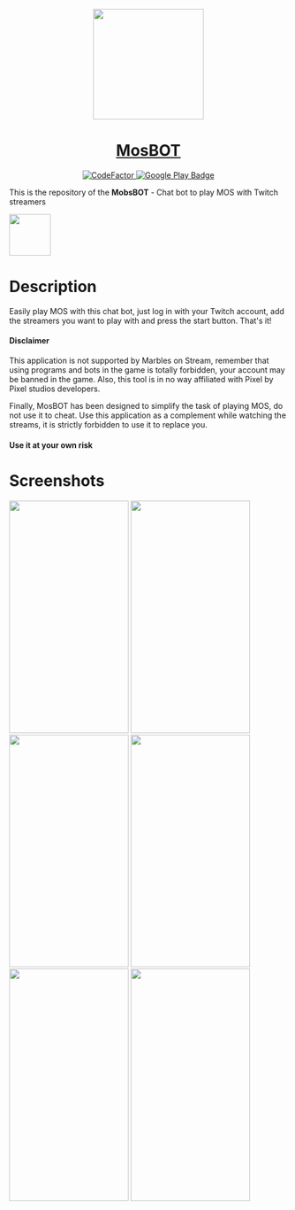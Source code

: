 <p align="center">
  <img src="https://github.com/figonzal1/MosBOT-private/blob/main/app/src/main/res/mipmap-xxxhdpi/ic_launcher.png" width="200" height="200">
</p>
<h1 align="center"><a href="https://play.google.com/store/apps/details?id=cl.figonzal.mosbot">MosBOT</a></h1>

<p align="center">

  <a href="https://www.codefactor.io/repository/github/figonzal1/mosbot-private">
    <img src="https://www.codefactor.io/repository/github/figonzal1/mosbot-private/badge?s=0f58dc39f1689b9e1002d186a6b9b5243eba8e1c" alt="CodeFactor" />
  </a>
  
  <a href="https://play.google.com/store/apps/details?id=cl.figonzal.mosbot">
        <img alt="Google Play Badge" src="https://img.shields.io/endpoint?color=green&logo=google-play&logoColor=green&url=https%3A%2F%2Fplayshields.herokuapp.com%2Fplay%3Fi%3Dcl.figonzal.mosbot%26l%3DGooglePlay%26m%3DVersion%253A%2520%24version%2520%257C%2520Downloads%253A%2520%2524installs%2520%257C%2520Updated%253A%2520%2524updated">
  </a>
</p>

This is the repository of the **MobsBOT** - Chat bot to play MOS with Twitch streamers

<a href="https://play.google.com/store/apps/details?id=cl.figonzal.mosbot"><img src="https://play.google.com/intl/en_us/badges/images/generic/en_badge_web_generic.png" height="75"></a>

# Description

Easily play MOS with this chat bot, just log in with your Twitch account, add the streamers you want to play with and press the start button. That's it!

#### Disclaimer
This application is not supported by Marbles on Stream, remember that using programs and bots in the game is totally forbidden, your account may be banned in the game. Also, this tool is in no way affiliated with Pixel by Pixel studios developers. 

Finally, MosBOT has been designed to simplify the task of playing MOS, do not use it to cheat. Use this application as a complement while watching the streams, it is strictly forbidden to use it to replace you.

#### Use it at your own risk


# Screenshots

<img src="https://github.com/figonzal1/MosBOT-private/blob/main/screenshot/Screenshot_20220525-164527_MosBOT.jpg" width="216" height="420"> <img src="https://github.com/figonzal1/MosBOT-private/blob/main/screenshot/Screenshot_20220531-152621_MosBOT.jpg" width="216" height="420"> <img src="https://github.com/figonzal1/MosBOT-private/blob/main/screenshot/Screenshot_20220531-152649_MosBOT.jpg" width="216" height="420"> <img src="https://github.com/figonzal1/MosBOT-private/blob/main/screenshot/Screenshot_20220531-152744_MosBOT.jpg" width="216" height="420"> <img src="https://github.com/figonzal1/MosBOT-private/blob/main/screenshot/Screenshot_20220525-164608_MosBOT.jpg" width="216" height="420"> <img src="https://github.com/figonzal1/MosBOT-private/blob/main/screenshot/Screenshot_20220525-164616_MosBOT.jpg" width="216" height="420"> 
